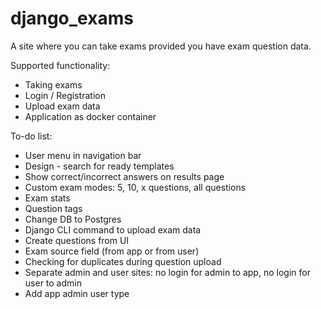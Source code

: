 # django_exams

A site where you can take exams provided you have exam question data.

Supported functionality:
* Taking exams
* Login / Registration
* Upload exam data
* Application as docker container

To-do list:
* User menu in navigation bar 
* Design - search for ready templates
* Show correct/incorrect answers on results page
* Custom exam modes: 5, 10, x questions, all questions
* Exam stats
* Question tags
* Change DB to Postgres
* Django CLI command to upload exam data
* Create questions from UI
* Exam source field (from app or from user)
* Checking for duplicates during question upload
* Separate admin and user sites: no login for admin to app, no login for user to admin
* Add app admin user type